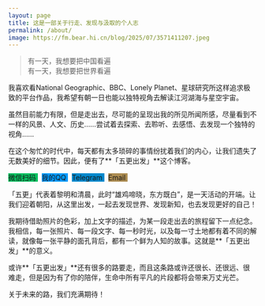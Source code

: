 ```yaml
---
layout: page
title: 这是一部关于行走、发现与汲取的个人志
permalink: /about/
image: https://fm.bear.hi.cn/blog/2025/07/3571411207.jpeg
---
```


>有一天，我想要把中国看遍<br/>有一天，我想要把世界看遍

我喜欢看National Geographic、BBC、Lonely Planet、星球研究所这样追求极致的平台作品，我希望有朝一日也能以独特视角去解读江河湖海与星空宇宙。

虽然目前能力有限，但是走出去，尽可能的呈现出我的所见所闻所感，尽量看到不一样的风景、人文、历史……尝试着去探索、去聆听、去感悟、去发现一个独特的视角……

在这个匆忙的时代中，每天都有太多琐碎的事情纷扰着我们的内心，让我们遗失了无数美好的细节。因此，便有了**「五更出发」**这个博客。

<a class="likebutton" href="/wechat.html" style="text-decoration: none;background: #07c160" target="_blank">微信扫码 <i class="fa-brands fa-weixin"></i></a>&nbsp; <a class="likebutton" href="tencent://AddContact/?fromId=45&fromSubId=1&subcmd=all&uin=5592112&website=5geng.com" style="text-decoration: none;background: #0099FF" target="_blank">我的QQ <i class="fa-brands fa-qq"></i></a>&nbsp; <a class="likebutton" href="https://t.me/fm876" style="text-decoration: none;background: #0088cc" target="_blank">Telegram <i class="fa-brands fa-telegram"></i></a>&nbsp; <a class="likebutton" href="javascript:location='mailto:\u0068\u0065\u006c\u006c\u006f\u0040\u0035\u0067\u0065\u006e\u0067\u002e\u0063\u006f\u006d';void 0" style="text-decoration: none;background: #AC8C51">Email <i class="fa-solid fa-envelope"></i>️</a>

「五更」代表着黎明和清晨，此时“雄鸡啼晓，东方既白”，是一天活动的开端。让我们迎着朝阳，从这里出发，一起去发现世界、发现新知，也去发现更好的自己！

我期待借助照片的色彩，加上文字的描述，为某一段走出去的旅程留下一点纪念。我相信，每一张照片、每一段文字、每一秒时光，以及每一寸土地都有着不同的解读，就像每一张平静的面孔背后，都有一个鲜为人知的故事。这就是**「五更出发」**的意义。

或许**「五更出发」**还有很多的路要走，而且这条路或许还很长、还很远、很难走，但是因为有了你的陪伴，生命中所有平凡的片段都将会带来万丈光芒。

关于未来的路，我们充满期待！